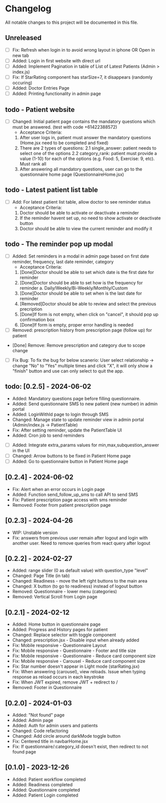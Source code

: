 # Changelog

All notable changes to this project will be documented in this file.

## Unreleased
- [ ] Fix: Refresh when login in to avoid wrong layout in iphone OR Open in new tab
- [ ] Added: Login in first website with direct url
- [ ] Added: Implement Pagination in table of List of Latest Patients (Admin > index.js)
- [ ] Fix: If StarRating component has starSize=7, it disappears (randomly occuring)
- [ ] Added: Doctor Entries Page
- [ ] Added: Printing functionality in admin page

## todo - Patient website
- [ ] Changed: Initial patient page contains the mandatory questions which must be answered. (test with code +61422388572)
    - Acceptance Criteria:
    1. After user logs in, patient must answer the mandatory questions (Home.jsx need to be completed and fixed)
    2. There are 2 types of questions:
        2.1 single_answer: patient needs to select one of the options
        2.2 category_rank: patient must provide a value (1-10) for each of the options (e.g. Food: 5, Exercise: 9, etc). Must rank all
    3. After answering all mandatory questions, user can go to the questionnaire home page (QuestionnaireHome.jsx)

## todo - Latest patient list table
- [ ] Add: For latest patient list table, allow doctor to see reminder status
    - Acceptance Criteria:
    1. Doctor should be able to activate or deactivate a reminder
    2. If the reminder havent set up, no need to show activate or deactivate button
    3. Doctor should be able to view the current reminder and modify it 

## todo - The reminder pop up modal
- [ ] Added: Set reminders in a modal in admin page based on first date reminder, frequency, last date reminder, category
    - Acceptance Criteria:
    1. [Done]Doctor should be able to set which date is the first date for reminder
    2. [Done]Doctor should be able to set how is the frequency for reminder
        a. Daily/Weekly/Bi-Weekly/Monthly/Custom
    3. [Done]Doctor should be able to set when is the last date for reminder
    4. [Removed]Doctor should be able to review and select the previous precription
    5. [Done]If form is not empty, when click on "cancel", it should pop up confirmation box
    6. [Done]If form is empty, proper error handling is needed
- [ ] Removed: prescription history from prescription page (follow up) for patient
- [Done] Remove: Remove prescription and category due to scope change
- [ ] Fix Bug: To fix the bug for below scanerio: User select relationship -> change "No" to "Yes" multiple times and click "X", it will only show a "finish" button and use can only select to quit the app.



## todo: [0.2.5] - 2024-06-02
- Added: Mandatory questions page before filling questionnaire.
- Added: Send questionnaire SMS to new patient (new number) in admin portal
- Added: LoginWithId page to login through SMS
- Changed: Manage state to update reminder view in admin portal (Admin/index.js -> PatientTable)
- Fix: After setting reminder, update the PatientTable UI
- Added: Cron job to send reminders
- [ ] Added: Integrate extra_params values for min,max,subquestion_answer in the UI
- [ ] Changed: Arrow buttons to be fixed in Patient Home page
- [ ] Added: Go to questionnaire button in Patient Home page

## [0.2.4] - 2024-06-02
- Fix: Alert when an error occurs in Login page
- Added: Function send_follow_up_sms to call API to send SMS
- Fix: Patient prescription page access with sms reminder
- Removed: Footer from patient prescription page

## [0.2.3] - 2024-04-26
- WIP: Unstable version
- Fix: answers from previous user remain after logout and login with another user. Need to remove queries from react query after logout

## [0.2.2] - 2024-02-27
- Added: range slider (0 as default value) with question_type "level"
- Changed: Page Title (in tab)
- Changed: Readiness - move the left right buttons to the main area
- Changed: X button (to go to readiness) instead of logout button
- Removed: Questionnaire - lower menu (categories)
- Removed: Vertical Scroll from Login page

## [0.2.1] - 2024-02-12
- Added: Home button in questionnaire page
- Added: Progress and History pages for patient
- Changed: Replace selector with toggle component
- Changed: prescription.jsx - Disable input when already added
- Fix: Mobile responsive - Questionnaire Layout
- Fix: Mobile responsive - Questionnaire - Footer and title size
- Fix: Mobile responsive - Questionnaire - Reduce card component size
- Fix: Mobile responsive - Carousel - Reduce card component size
- Fix: Star number doesn't appear in Light mode (starRating.jsx)
- Fix: When answering (carousel), view reloads. Issue when typing response as reload occurs in each keystroke
- Fix: When JWT expired, remove JWT + redirect to /
- Removed: Footer in Questionnaire

## [0.2.0] - 2024-01-03
- Added: "Not found" page
- Added: Admin page
- Added: Auth for admin users and patients
- Changed: Code refactoring
- Changed: Add circle around darkMode toggle button
- Fix: Centered title in navbarHome.jsx
- Fix: If questionnaire/:category_id doesn't exist, then redirect to not found page

## [0.1.0] - 2023-12-26
- Added: Patient workflow completed
- Added: Readiness completed
- Added: Questionnaire completed
- Added: Patient Login completed
